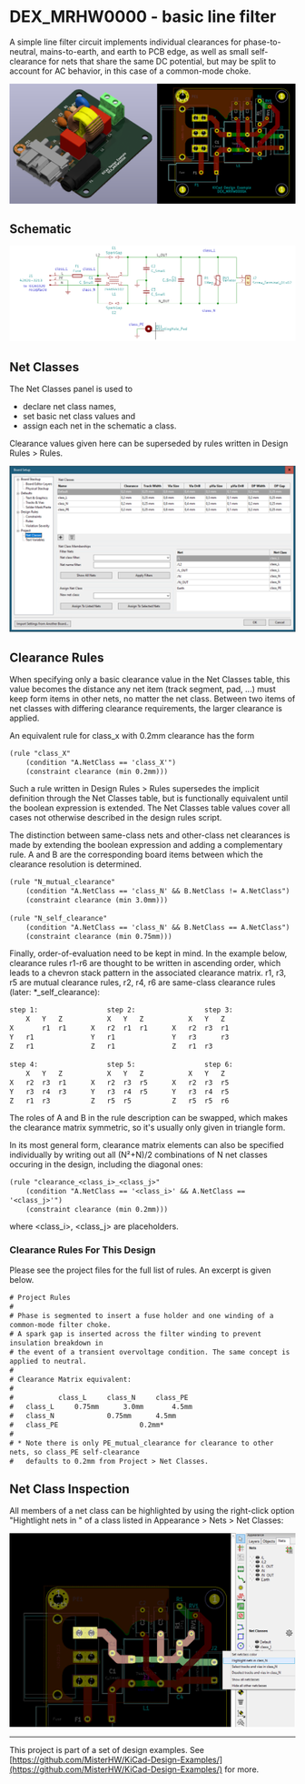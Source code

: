 # DEX_MRHW0000 - basic line filter

A simple line filter circuit implements individual clearances for phase-to-neutral, mains-to-earth, and earth to PCB edge, as well as small self-clearance for nets that share the same DC potential, but may be split to account for AC behavior, in this case of a common-mode choke.

![board and layout view](img/DEX_MRHW0000A.png)

## Schematic

![board and schematic](img/DEX_MRHW0000A_sch.png)

## Net Classes

The Net Classes panel is used to 

- declare net class names, 
- set basic net class values and
- assign each net in the schematic a class.

Clearance values given here can be superseded by rules written in Design Rules > Rules.

![Board Setup: Net Classes pane](img/board_setup__net_classes.png)

## Clearance Rules

When specifying only a basic clearance value in the Net Classes table, this value becomes the distance any net item (track segment, pad, ...) must keep  form items in other nets, no matter the net class. Between two items of net classes with differing clearance requirements, the larger clearance is applied. 

An equivalent rule for class_x with 0.2mm clearance has the form

	(rule "class_X"
	    (condition "A.NetClass == 'class_X'")
	    (constraint clearance (min 0.2mm)))

Such a rule written in Design Rules > Rules supersedes the implicit definition through the Net Classes table, but is functionally equivalent until the boolean expression is extended. The Net Classes table values cover all cases not otherwise described in the design rules script.

The distinction between same-class nets and other-class net clearances is made by extending the boolean expression and adding a complementary rule. A and B are the corresponding board items between which the clearance resolution is determined. 

	(rule "N_mutual_clearance"
	    (condition "A.NetClass == 'class_N' && B.NetClass != A.NetClass")
	    (constraint clearance (min 3.0mm)))
	
	(rule "N_self_clearance"
	    (condition "A.NetClass == 'class_N' && B.NetClass == A.NetClass")
	    (constraint clearance (min 0.75mm)))

Finally, order-of-evaluation need to be kept in mind. In the example below, clearance rules r1-r6 are thought to be written in ascending order, which leads to a chevron stack pattern in the associated clearance matrix. r1, r3, r5 are mutual clearance rules, r2, r4, r6 are same-class clearance rules (later: *_self_clearance):

	step 1:					step 2:					step 3:
		X	Y	Z			X	Y	Z			X	Y	Z
	X		r1	r1		X	r2	r1	r1		X	r2	r3	r1
	Y	r1				Y	r1				Y	r3		r3	
	Z	r1				Z	r1				Z	r1	r3	

	step 4:					step 5:					step 6:
		X	Y	Z			X	Y	Z			X	Y	Z
	X	r2	r3	r1		X	r2	r3	r5		X	r2	r3	r5
	Y	r3	r4	r3		Y	r3	r4	r5		Y	r3	r4	r5	
	Z	r1	r3			Z	r5	r5			Z	r5	r5	r6

The roles of A and B in the rule description can be swapped, which makes the clearance matrix symmetric, so it's usually only given in triangle form. 

In its most general form, clearance matrix elements can also be specified individually by writing out all (N²+N)/2 combinations of N net classes occuring in the design, including the diagonal ones:

	(rule "clearance_<class_i>_<class_j>"
	    (condition "A.NetClass == '<class_i>' && A.NetClass == '<class_j>'")
	    (constraint clearance (min 0.2mm)))

where <class_i>, <class_j> are placeholders.

### Clearance Rules For This Design

Please see the project files for the full list of rules. An excerpt is given below.

    # Project Rules
    #
    # Phase is segmented to insert a fuse holder and one winding of a common-mode filter choke.
    # A spark gap is inserted across the filter winding to prevent insulation breakdown in 
    # the event of a transient overvoltage condition. The same concept is applied to neutral.
    #
    # Clearance Matrix equivalent:
    #
    #			class_L		class_N		class_PE
    #	class_L		0.75mm		3.0mm		4.5mm
    #	class_N				0.75mm		4.5mm
    #	class_PE					0.2mm*
    #
    # * Note there is only PE_mutual_clearance for clearance to other nets, so class_PE self-clearance
    #   defaults to 0.2mm from Project > Net Classes.

## Net Class Inspection

All members of a net class can be highlighted by using the right-click option "Hightlight nets in <class>" of a class listed in Appearance > Nets > Net Classes: 

![Layout View: Net class highlighting](img/net_class_highlighting.png)





---
This project is part of a set of design examples. See [https://github.com/MisterHW/KiCad-Design-Examples/](https://github.com/MisterHW/KiCad-Design-Examples/) for more.

